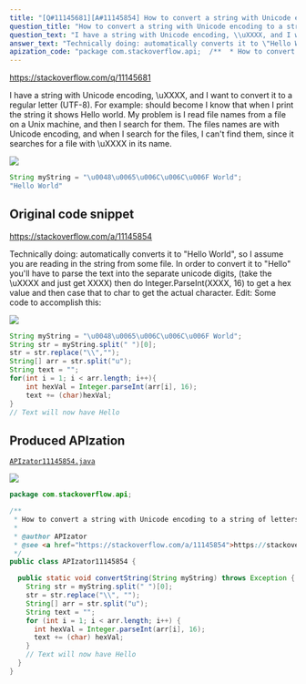```yaml
---
title: "[Q#11145681][A#11145854] How to convert a string with Unicode encoding to a string of letters"
question_title: "How to convert a string with Unicode encoding to a string of letters"
question_text: "I have a string with Unicode encoding, \\uXXXX, and I want to convert it to a regular letter (UTF-8). For example: should become I know that when I print the string it shows Hello world. My problem is I read file names from a file on a Unix machine, and then I search for them. The files names are with Unicode encoding, and when I search for the files, I can't find them, since it searches for a file with \\uXXXX in its name."
answer_text: "Technically doing: automatically converts it to \"Hello World\", so I assume you are reading in the string from some file. In order to convert it to \"Hello\" you'll have to parse the text into the separate unicode digits, (take the \\uXXXX and just get XXXX) then do Integer.ParseInt(XXXX, 16) to get a hex value and then case that to char to get the actual character. Edit: Some code to accomplish this:"
apization_code: "package com.stackoverflow.api;  /**  * How to convert a string with Unicode encoding to a string of letters  *  * @author APIzator  * @see <a href=\"https://stackoverflow.com/a/11145854\">https://stackoverflow.com/a/11145854</a>  */ public class APIzator11145854 {    public static void convertString(String myString) throws Exception {     String str = myString.split(\" \")[0];     str = str.replace(\"\\\\\", \"\");     String[] arr = str.split(\"u\");     String text = \"\";     for (int i = 1; i < arr.length; i++) {       int hexVal = Integer.parseInt(arr[i], 16);       text += (char) hexVal;     }     // Text will now have Hello   } }"
---
```


https://stackoverflow.com/q/11145681

I have a string with Unicode encoding, \uXXXX, and I want to convert it to a regular letter (UTF-8). For example:
should become
I know that when I print the string it shows Hello world. My problem is I read file names from a file on a Unix machine, and then I search for them. The files names are with Unicode encoding, and when I search for the files, I can&#x27;t find them, since it searches for a file with \uXXXX in its name.


<div class="code-logo"><img src="/stackoverflow.png" /></div>

```java
String myString = "\u0048\u0065\u006C\u006C\u006F World";
"Hello World"
```


## Original code snippet

https://stackoverflow.com/a/11145854

Technically doing:
automatically converts it to &quot;Hello World&quot;, so I assume you are reading in the string from some file. In order to convert it to &quot;Hello&quot; you&#x27;ll have to parse the text into the separate unicode digits, (take the \uXXXX and just get XXXX) then do Integer.ParseInt(XXXX, 16) to get a hex value and then case that to char to get the actual character.
Edit: Some code to accomplish this:

<div class="code-logo"><img src="/stackoverflow.png" /></div>

```java
String myString = "\u0048\u0065\u006C\u006C\u006F World";
String str = myString.split(" ")[0];
str = str.replace("\\","");
String[] arr = str.split("u");
String text = "";
for(int i = 1; i < arr.length; i++){
    int hexVal = Integer.parseInt(arr[i], 16);
    text += (char)hexVal;
}
// Text will now have Hello
```

## Produced APIzation

[`APIzator11145854.java`](https://github.com/pasqualesalza/apization/raw/main/data/search/APIzator11145854.java)

<div class="code-logo"><img src="/apizator.png" /></div>

```java
package com.stackoverflow.api;

/**
 * How to convert a string with Unicode encoding to a string of letters
 *
 * @author APIzator
 * @see <a href="https://stackoverflow.com/a/11145854">https://stackoverflow.com/a/11145854</a>
 */
public class APIzator11145854 {

  public static void convertString(String myString) throws Exception {
    String str = myString.split(" ")[0];
    str = str.replace("\\", "");
    String[] arr = str.split("u");
    String text = "";
    for (int i = 1; i < arr.length; i++) {
      int hexVal = Integer.parseInt(arr[i], 16);
      text += (char) hexVal;
    }
    // Text will now have Hello
  }
}

```